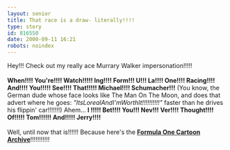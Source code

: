 ```yaml
---
layout: senior
title: That race is a draw- literally!!!!
type: story
id: 816550
date: 2000-09-11 16:21
robots: noindex
---
```

 Hey!!! Check out my really ace Murrary Walker impersonation!!!!!<br/> <br/><b>When!!!! You're!!!! Watch!!!!! Ing!!!! Form!!! U!!! La!!!! One!!!! Racing!!!! And!!!! You!!!!! See!!!! That!!!!! Michael!!!! Schumacher!!!</b> (You know, the German dude whose face looks like The Man On The Moon, and does that advert where he goes: <i>"ItsLorealAndI'mWorthIt!!!!!!!!!!"</i> faster than he drives his flippin' car!!!!!!!) Ahem... <b>I !!!!! Bet!!!! You!!! Nev!!! Ver!!!! Thought!!!! Of!!!!! Tom!!!!!! And!!!!! Jerry!!!!</b> <br/> <br/>Well, until now that is!!!!!! Because here's the <b><a href="http://www.foca.co.uk/">Formula One Cartoon Archive</a></b>!!!!!!!!!!!<br/>